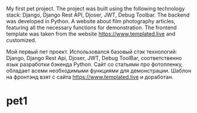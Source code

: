 My first pet project.
The project was built using the following technology stack: Django, Django Rest API, Djoser, JWT, Debug Toolbar.
The backend was developed in Python.
A website about film photography articles, featuring all the necessary functions for demonstration.
The frontend template was taken from the website https://www.templated.live and customized.


Мой первый пет проект. 
Использовался базовый стэк технологий: Django, Django Rest Api, Djoser, JWT, Debug ToolBar, 
соответственно язык разработки бэкенда Python.
Сайт со статьями про фотопленку, обладает всеми необходимыми функциями для демонстрации.
Шаблон на фронтэнд взят с сайта https://www.templated.live и доработан.
# pet1
